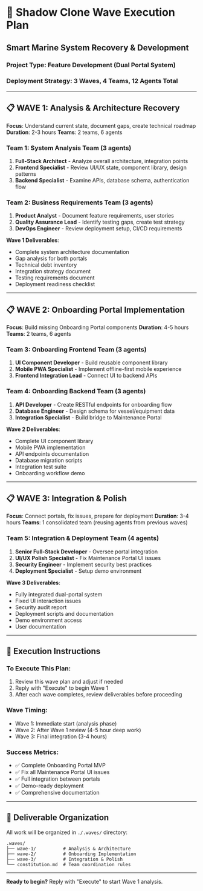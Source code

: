 # 🚀 Shadow Clone Wave Execution Plan
## Smart Marine System Recovery & Development

### Project Type: Feature Development (Dual Portal System)
### Deployment Strategy: 3 Waves, 4 Teams, 12 Agents Total

---

## 📋 WAVE 1: Analysis & Architecture Recovery
**Focus**: Understand current state, document gaps, create technical roadmap
**Duration**: 2-3 hours
**Teams**: 2 teams, 6 agents

### Team 1: System Analysis Team (3 agents)
1. **Full-Stack Architect** - Analyze overall architecture, integration points
2. **Frontend Specialist** - Review UI/UX state, component library, design patterns  
3. **Backend Specialist** - Examine APIs, database schema, authentication flow

### Team 2: Business Requirements Team (3 agents)
1. **Product Analyst** - Document feature requirements, user stories
2. **Quality Assurance Lead** - Identify testing gaps, create test strategy
3. **DevOps Engineer** - Review deployment setup, CI/CD requirements

**Wave 1 Deliverables**:
- Complete system architecture documentation
- Gap analysis for both portals
- Technical debt inventory
- Integration strategy document
- Testing requirements document
- Deployment readiness checklist

---

## 📋 WAVE 2: Onboarding Portal Implementation
**Focus**: Build missing Onboarding Portal components
**Duration**: 4-5 hours  
**Teams**: 2 teams, 6 agents

### Team 3: Onboarding Frontend Team (3 agents)
1. **UI Component Developer** - Build reusable component library
2. **Mobile PWA Specialist** - Implement offline-first mobile experience
3. **Frontend Integration Lead** - Connect UI to backend APIs

### Team 4: Onboarding Backend Team (3 agents)
1. **API Developer** - Create RESTful endpoints for onboarding flow
2. **Database Engineer** - Design schema for vessel/equipment data
3. **Integration Specialist** - Build bridge to Maintenance Portal

**Wave 2 Deliverables**:
- Complete UI component library
- Mobile PWA implementation
- API endpoints documentation
- Database migration scripts
- Integration test suite
- Onboarding workflow demo

---

## 📋 WAVE 3: Integration & Polish
**Focus**: Connect portals, fix issues, prepare for deployment
**Duration**: 3-4 hours
**Teams**: 1 consolidated team (reusing agents from previous waves)

### Team 5: Integration & Deployment Team (4 agents)
1. **Senior Full-Stack Developer** - Oversee portal integration
2. **UI/UX Polish Specialist** - Fix Maintenance Portal UI issues
3. **Security Engineer** - Implement security best practices
4. **Deployment Specialist** - Setup demo environment

**Wave 3 Deliverables**:
- Fully integrated dual-portal system
- Fixed UI interaction issues
- Security audit report
- Deployment scripts and documentation
- Demo environment access
- User documentation

---

## 🎯 Execution Instructions

### To Execute This Plan:
1. Review this wave plan and adjust if needed
2. Reply with "Execute" to begin Wave 1
3. After each wave completes, review deliverables before proceeding

### Wave Timing:
- Wave 1: Immediate start (analysis phase)
- Wave 2: After Wave 1 review (4-5 hour deep work)
- Wave 3: Final integration (3-4 hours)

### Success Metrics:
- ✅ Complete Onboarding Portal MVP
- ✅ Fix all Maintenance Portal UI issues
- ✅ Full integration between portals
- ✅ Demo-ready deployment
- ✅ Comprehensive documentation

---

## 📁 Deliverable Organization
All work will be organized in `./.waves/` directory:
```
.waves/
├── wave-1/          # Analysis & Architecture
├── wave-2/          # Onboarding Implementation  
├── wave-3/          # Integration & Polish
└── constitution.md  # Team coordination rules
```

---

**Ready to begin?** Reply with "Execute" to start Wave 1 analysis.